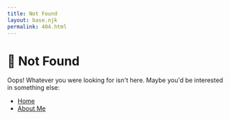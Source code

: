 ```yaml
---
title: Not Found
layout: base.njk
permalink: 404.html
---
```


# 🤔 Not Found

Oops! Whatever you were looking for isn't here. Maybe you'd be interested in something else:

- [Home](/)
- [About Me](/about)
